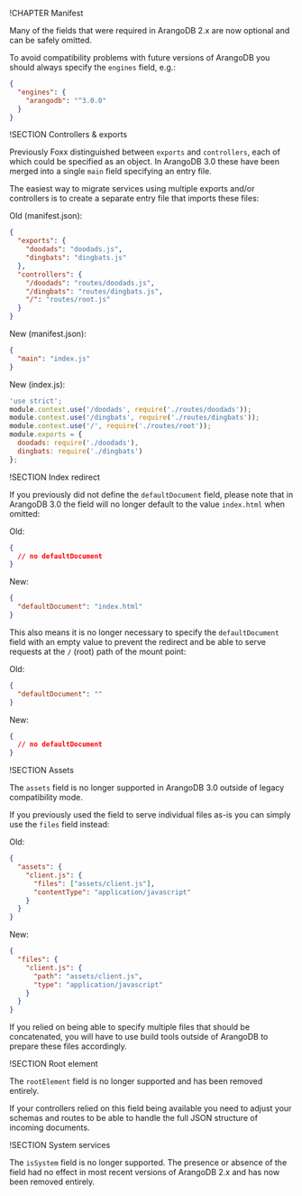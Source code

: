!CHAPTER Manifest

Many of the fields that were required in ArangoDB 2.x are now optional and can be safely omitted.

To avoid compatibility problems with future versions of ArangoDB you should always specify the `engines` field, e.g.:

```json
{
  "engines": {
    "arangodb": "^3.0.0"
  }
}
```

!SECTION Controllers & exports

Previously Foxx distinguished between `exports` and `controllers`, each of which could be specified as an object. In ArangoDB 3.0 these have been merged into a single `main` field specifying an entry file.

The easiest way to migrate services using multiple exports and/or controllers is to create a separate entry file that imports these files:

Old (manifest.json):

```json
{
  "exports": {
    "doodads": "doodads.js",
    "dingbats": "dingbats.js"
  },
  "controllers": {
    "/doodads": "routes/doodads.js",
    "/dingbats": "routes/dingbats.js",
    "/": "routes/root.js"
  }
}
```

New (manifest.json):

```json
{
  "main": "index.js"
}
```

New (index.js):

```js
'use strict';
module.context.use('/doodads', require('./routes/doodads'));
module.context.use('/dingbats', require('./routes/dingbats'));
module.context.use('/', require('./routes/root'));
module.exports = {
  doodads: require('./doodads'),
  dingbats: require('./dingbats')
};
```

!SECTION Index redirect

If you previously did not define the `defaultDocument` field, please note that in ArangoDB 3.0 the field will no longer default to the value `index.html` when omitted:

Old:

```json
{
  // no defaultDocument
}
```

New:

```json
{
  "defaultDocument": "index.html"
}
```

This also means it is no longer necessary to specify the `defaultDocument` field with an empty value to prevent the redirect and be able to serve requests at the `/` (root) path of the mount point:

Old:

```json
{
  "defaultDocument": ""
}
```

New:

```json
{
  // no defaultDocument
}
```

!SECTION Assets

The `assets` field is no longer supported in ArangoDB 3.0 outside of legacy compatibility mode.

If you previously used the field to serve individual files as-is you can simply use the `files` field instead:

Old:

```json
{
  "assets": {
    "client.js": {
      "files": ["assets/client.js"],
      "contentType": "application/javascript"
    }
  }
}
```

New:

```json
{
  "files": {
    "client.js": {
      "path": "assets/client.js",
      "type": "application/javascript"
    }
  }
}
```

If you relied on being able to specify multiple files that should be concatenated, you will have to use build tools outside of ArangoDB to prepare these files accordingly.

!SECTION Root element

The `rootElement` field is no longer supported and has been removed entirely.

If your controllers relied on this field being available you need to adjust your schemas and routes to be able to handle the full JSON structure of incoming documents.

!SECTION System services

The `isSystem` field is no longer supported. The presence or absence of the field had no effect in most recent versions of ArangoDB 2.x and has now been removed entirely.

